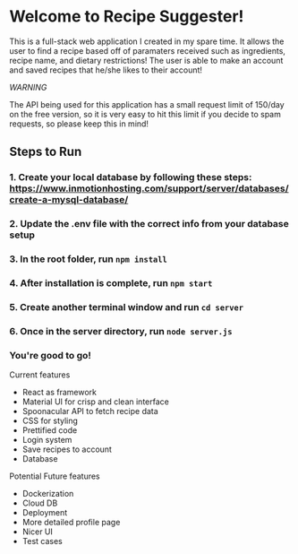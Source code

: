 # Welcome to Recipe Suggester!

This is a full-stack web application I created in my spare time. It allows the user to find a recipe based off of paramaters received such as ingredients, recipe name, and dietary restrictions! The user is able to make an account and saved recipes that he/she likes to their account! 

*WARNING*

The API being used for this application has a small request limit of 150/day on the free version, so it is very easy to hit this limit if you decide to spam requests, so please keep this in mind!

## Steps to Run

### 1. Create your local database by following these steps: https://www.inmotionhosting.com/support/server/databases/create-a-mysql-database/

### 2. Update the .env file with the correct info from your database setup

### 3. In the root folder, run `npm install`

### 4. After installation is complete, run `npm start`

### 5. Create another terminal window and run `cd server`

### 6. Once in the server directory, run `node server.js`

### You're good to go!

Current features

- React as framework
- Material UI for crisp and clean interface
- Spoonacular API to fetch recipe data
- CSS for styling
- Prettified code
- Login system
- Save recipes to account
- Database

Potential Future features

- Dockerization
- Cloud DB
- Deployment
- More detailed profile page
- Nicer UI
- Test cases
